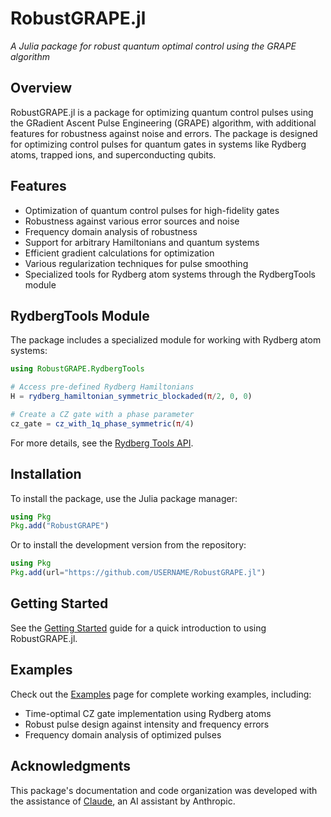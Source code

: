# RobustGRAPE.jl

*A Julia package for robust quantum optimal control using the GRAPE algorithm*

## Overview

RobustGRAPE.jl is a package for optimizing quantum control pulses using the GRadient Ascent Pulse Engineering (GRAPE) algorithm, with additional features for robustness against noise and errors. The package is designed for optimizing control pulses for quantum gates in systems like Rydberg atoms, trapped ions, and superconducting qubits.

## Features

- Optimization of quantum control pulses for high-fidelity gates
- Robustness against various error sources and noise
- Frequency domain analysis of robustness
- Support for arbitrary Hamiltonians and quantum systems
- Efficient gradient calculations for optimization
- Various regularization techniques for pulse smoothing
- Specialized tools for Rydberg atom systems through the RydbergTools module

## RydbergTools Module

The package includes a specialized module for working with Rydberg atom systems:

```julia
using RobustGRAPE.RydbergTools

# Access pre-defined Rydberg Hamiltonians
H = rydberg_hamiltonian_symmetric_blockaded(π/2, 0, 0)

# Create a CZ gate with a phase parameter
cz_gate = cz_with_1q_phase_symmetric(π/4)
```

For more details, see the [Rydberg Tools API](api/rydberg.md).

## Installation

To install the package, use the Julia package manager:

```julia
using Pkg
Pkg.add("RobustGRAPE")
```

Or to install the development version from the repository:

```julia
using Pkg
Pkg.add(url="https://github.com/USERNAME/RobustGRAPE.jl")
```

## Getting Started

See the [Getting Started](guide/getting-started.md) guide for a quick introduction to using RobustGRAPE.jl.

## Examples

Check out the [Examples](examples.md) page for complete working examples, including:

- Time-optimal CZ gate implementation using Rydberg atoms
- Robust pulse design against intensity and frequency errors
- Frequency domain analysis of optimized pulses

## Acknowledgments

This package's documentation and code organization was developed with the assistance of [Claude](https://claude.ai), an AI assistant by Anthropic.